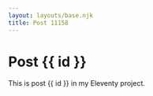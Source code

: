 ```yaml
---
layout: layouts/base.njk
title: Post 11158
---
```


# Post {{ id }}

This is post {{ id }} in my Eleventy project.
